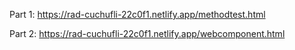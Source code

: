 Part 1: https://rad-cuchufli-22c0f1.netlify.app/methodtest.html

Part 2: https://rad-cuchufli-22c0f1.netlify.app/webcomponent.html
